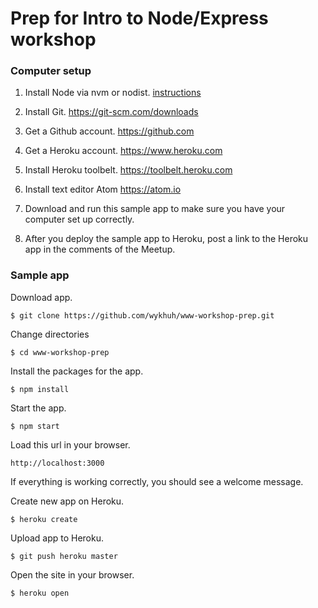 # Prep for Intro to Node/Express workshop

### Computer setup

1. Install Node via nvm or nodist. [instructions](https://gist.github.com/wykhuh/e3aedcfd784d703472c4a6111941adcd)

2. Install Git. https://git-scm.com/downloads

3. Get a Github account.  https://github.com

4. Get a Heroku account. https://www.heroku.com

5. Install Heroku toolbelt. https://toolbelt.heroku.com

6. Install text editor Atom https://atom.io

7.  Download and run this sample app to make sure you have your computer set up correctly.

8. After you deploy the sample app to Heroku, post a link to the Heroku app in the comments of the Meetup.

### Sample app

Download app.

```
$ git clone https://github.com/wykhuh/www-workshop-prep.git
```

Change directories
```
$ cd www-workshop-prep
```

Install the packages for the app.

```
$ npm install
```

Start the app.

```
$ npm start
```

Load this url in your browser.

```
http://localhost:3000
```

If everything is working correctly, you should see a welcome message.

Create new app on Heroku.

```
$ heroku create
```

Upload app to Heroku.

```
$ git push heroku master
```

Open the site in your browser.

```
$ heroku open
```
